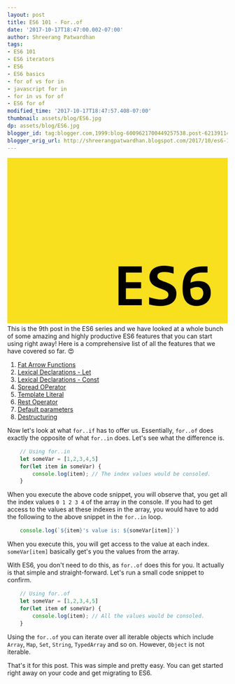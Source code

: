 ```yaml
---
layout: post
title: ES6 101 - For..of
date: '2017-10-17T18:47:00.002-07:00'
author: Shreerang Patwardhan
tags:
- ES6 101
- ES6 iterators
- ES6
- ES6 basics
- for of vs for in
- javascript for in
- for in vs for of
- ES6 for of
modified_time: '2017-10-17T18:47:57.408-07:00'
thumbnail: assets/blog/ES6.jpg
dp: assets/blog/ES6.jpg
blogger_id: tag:blogger.com,1999:blog-6009621700449257538.post-6213911486987721230
blogger_orig_url: http://shreerangpatwardhan.blogspot.com/2017/10/es6-101-forof.html
---
```


![ES6 Banner image](/assets/blog/ES6.jpg)
This is the 9th post in the ES6 series and we have looked at a whole bunch of some amazing and highly productive ES6 features that you can start using right away! Here is a comprehensive list of all the features that we have covered so far. &#128525;
1. [Fat Arrow Functions](https://shreerangpatwardhan.blogspot.com/2017/10/es6-fat-arrow-functions.html)
2. [Lexical Declarations - Let](https://shreerangpatwardhan.blogspot.com/2017/10/es6-101-lexical-declarations-let.html)
3. [Lexical Declarations - Const](https://shreerangpatwardhan.blogspot.com/2017/10/es6-101-lexical-declarations-const.html)
4. [Spread OPerator](https://shreerangpatwardhan.blogspot.com/2017/10/es6-101-spread-operator.html)
5. [Template Literal](https://shreerangpatwardhan.blogspot.com/2017/10/es6-template-literals.html)
6. [Rest Operator](https://shreerangpatwardhan.blogspot.com/2017/10/es6-rest-operator.html)
7. [Default parameters](https://shreerangpatwardhan.blogspot.com/2017/10/es6-101-default-parameters.html)
8. [Destructuring](https://shreerangpatwardhan.blogspot.com/2017/10/es6-101-destructuring.html)

Now let's look at what ```for..if``` has to offer us. Essentially, ```for..of``` does exactly the opposite of what ```for..in``` does. Let's see what the difference is.
```javascript
    // Using for..in
    let someVar = [1,2,3,4,5]
    for(let item in someVar) {
        console.log(item); // The index values would be consoled.
    }
```
When you execute the above code snippet, you will observe that, you get all the index values ```0 1 2 3 4``` of the array in the console. If you had to get access to the values at these indexes in the array, you would have to add the following to the above snippet in the ```for..in``` loop.
```javascript
    console.log(`${item}'s value is: ${someVar[item]}`)
```
When you execute this, you will get access to the value at each index. ```someVar[item]``` basically get's you the values from the array.

With ES6, you don't need to do this, as ```for..of``` does this for you. It actually is that simple and straight-forward. Let's run a small code snippet to confirm.
```javascript
    // Using for..of
    let someVar = [1,2,3,4,5]
    for(let item of someVar) {
        console.log(item); // All the values would be consoled.
    }
```
Using the ```for..of``` you can iterate over all iterable objects which include ```Array```, ```Map```, ```Set```, ```String```, ```TypedArray``` and so on. However, ```Object``` is not iterable.

That's it for this post. This was simple and pretty easy. You can get started right away on your code and get migrating to ES6.
